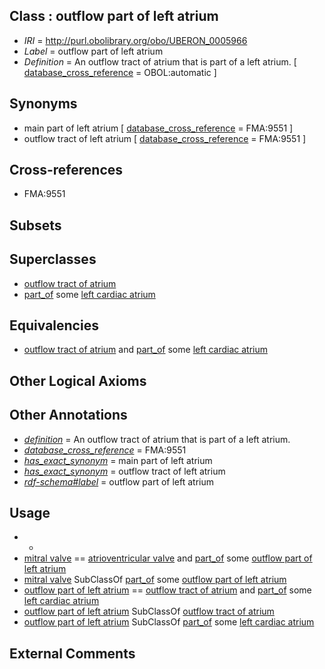 
## Class : outflow part of left atrium

 * *IRI* = http://purl.obolibrary.org/obo/UBERON_0005966
 * *Label* = outflow part of left atrium
 * *Definition* = An outflow tract of atrium that is part of a left atrium. [ [database_cross_reference](../../ef/oboInOwl#hasDbXref.md) = OBOL:automatic ]

## Synonyms

 * main part of left atrium [ [database_cross_reference](../../ef/oboInOwl#hasDbXref.md) = FMA:9551 ]
 * outflow tract of left atrium [ [database_cross_reference](../../ef/oboInOwl#hasDbXref.md) = FMA:9551 ]

## Cross-references

 * FMA:9551

## Subsets


## Superclasses

 * [outflow tract of atrium](../../UBERON/46/UBERON_0005946.md)
 * [part_of](../../BFO/50/BFO_0000050.md) some [left cardiac atrium](../../UBERON/79/UBERON_0002079.md)

## Equivalencies

 * [outflow tract of atrium](../../UBERON/46/UBERON_0005946.md) and [part_of](../../BFO/50/BFO_0000050.md) some [left cardiac atrium](../../UBERON/79/UBERON_0002079.md)

## Other Logical Axioms


## Other Annotations

 * *[definition](../../IAO/15/IAO_0000115.md)* = An outflow tract of atrium that is part of a left atrium.
 * *[database_cross_reference](../../ef/oboInOwl#hasDbXref.md)* = FMA:9551
 * *[has_exact_synonym](../../ym/oboInOwl#hasExactSynonym.md)* = main part of left atrium
 * *[has_exact_synonym](../../ym/oboInOwl#hasExactSynonym.md)* = outflow tract of left atrium
 * *[rdf-schema#label](../../el/rdf-schema#label.md)* = outflow part of left atrium

## Usage

 * -
 * [mitral valve](../../UBERON/35/UBERON_0002135.md) == [atrioventricular valve](../../UBERON/33/UBERON_0002133.md) and [part_of](../../BFO/50/BFO_0000050.md) some [outflow part of left atrium](../../UBERON/66/UBERON_0005966.md)
 * [mitral valve](../../UBERON/35/UBERON_0002135.md) SubClassOf [part_of](../../BFO/50/BFO_0000050.md) some [outflow part of left atrium](../../UBERON/66/UBERON_0005966.md)
 * [outflow part of left atrium](../../UBERON/66/UBERON_0005966.md) == [outflow tract of atrium](../../UBERON/46/UBERON_0005946.md) and [part_of](../../BFO/50/BFO_0000050.md) some [left cardiac atrium](../../UBERON/79/UBERON_0002079.md)
 * [outflow part of left atrium](../../UBERON/66/UBERON_0005966.md) SubClassOf [outflow tract of atrium](../../UBERON/46/UBERON_0005946.md)
 * [outflow part of left atrium](../../UBERON/66/UBERON_0005966.md) SubClassOf [part_of](../../BFO/50/BFO_0000050.md) some [left cardiac atrium](../../UBERON/79/UBERON_0002079.md)

## External Comments

